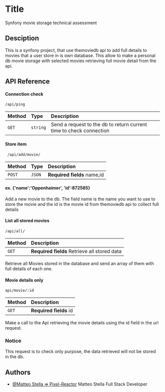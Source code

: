 
# Title

Synfony movie storage technical assessment

## Desciption

This is a synfony project, that use themoviedb api to add full details to movies that a user store in is own database. 
This allow to make a personal db movie storage with selected movies retrieving full movie detail from the api.




## API Reference

#### Connection check

```http
/api/ping
```

| Method  | Type      | Description                 |
| :--------| :-------  | :------------------------- |
| `GET`    |`string`   | Send a request to the db to return current time to check connection|

#### Store item


```http
 /api/add/movie/
```

| Method | Type     | Description                       |
| :-------- | :------- | :-------------------------------- |
| `POST`      | `JSON` | **Required fields** name,id  |

#### ex. {'name':'Oppenhaimer', 'id':872585}

Add a new movie to the db. The field name is the name you want to use to store the movie and the id is the movie id from themoviedb api to collect full details

#### List all stored movies

```http
/api/all/
```

| Method | Description                       |
| :-------- |  :-------------------------------- |
| `GET`      |  **Required fields** Retrieve all stored data  |



Retrieve all Movies stored in the database  and send an array of them with full details of each one.


#### Movie details only

```http
api/movie/:id
```

|Method | Description                       |
| :-------- |  :-------------------------------- |
| `GET`      |  **Required fields** id  |


 Make a call to the Api retrieving the movie details using the id field in the url request. 
### Notice

This request is to check only purpose, the data retrieved will not be stored in the db.


## Authors

- [@Matteo Stella => Pixel-Reactor](https://www.github.com/pixel-reactor)
Matteo Stella
 Full Stack Developer
